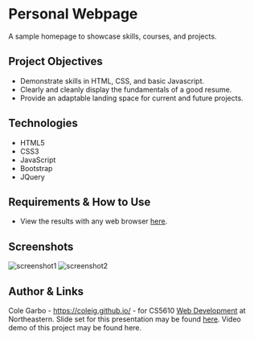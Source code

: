 # Personal Webpage
A sample homepage to showcase skills, courses, and projects.

## Project Objectives
* Demonstrate skills in HTML, CSS, and basic Javascript.
* Clearly and cleanly display the fundamentals of a good resume.
* Provide an adaptable landing space for current and future projects.

## Technologies
* HTML5
* CSS3
* JavaScript
* Bootstrap
* JQuery

## Requirements & How to Use
* View the results with any web browser [here](https://coleig.github.io/).

## Screenshots
![screenshot1](https://github.com/coleig/coleig.github.io/blob/master/images/ScreenShot1.png)
![screenshot2](https://github.com/coleig/coleig.github.io/blob/master/images/ScreenShot2.png)

## Author & Links
Cole Garbo - https://coleig.github.io/ - for CS5610 [Web Development](http://johnguerra.co/classes/webDevelopment_spring_2019/) at Northeastern.
Slide set for this presentation may be found [here](https://docs.google.com/presentation/d/e/2PACX-1vQdiv8Vx_zmZ068isV_YGZDG7iV6OE04QNkonvoARkahAfcjYX-oLUOQQZZlqUlS1vtu2cpfSM76vXn/pub?start=false&loop=false&delayms=60000).
Video demo of this project may be found here.
